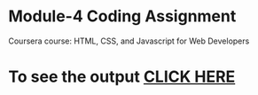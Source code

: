 # Module-4 Coding Assignment

Coursera course: HTML, CSS, and Javascript for Web Developers

# To see the output [CLICK HERE](https://rvamshi1711.github.io/Coursera-HTML-CSS-and-JavaScript-for-Web-Developers-master/module4-solution-master/index.html)
